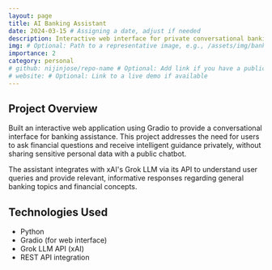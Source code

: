 ```yaml
---
layout: page
title: AI Banking Assistant
date: 2024-03-15 # Assigning a date, adjust if needed
description: Interactive web interface for private conversational banking assistance using Grok LLM.
img: # Optional: Path to a representative image, e.g., /assets/img/banking_assistant.png
importance: 2
category: personal
# github: nijinjose/repo-name # Optional: Add link if you have a public repo
# website: # Optional: Link to a live demo if available
---
```


## Project Overview

Built an interactive web application using Gradio to provide a conversational interface for banking assistance. This project addresses the need for users to ask financial questions and receive intelligent guidance privately, without sharing sensitive personal data with a public chatbot.

The assistant integrates with xAI's Grok LLM via its API to understand user queries and provide relevant, informative responses regarding general banking topics and financial concepts.

## Technologies Used

*   Python
*   Gradio (for web interface)
*   Grok LLM API (xAI)
*   REST API integration
